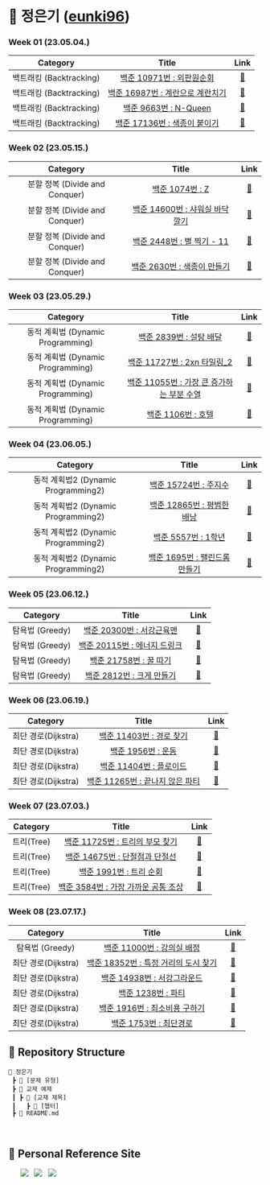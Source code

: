 # 🌱 정은기 ([eunki96](https://github.com/eunki96))

### Week 01 (23.05.04.)
| Category | Title | Link |
| :------: | :---: | :--: |
| 백트래킹 (Backtracking) |  <a href="https://www.acmicpc.net/problem/10971">백준 10971번 : 외판원순회</a>  | <a href="https://github.com/sanghyuk2/Aim_To_Platinum/blob/main/%EC%A0%95%EC%9D%80%EA%B8%B0/%EB%B0%B1%ED%8A%B8%EB%9E%98%ED%82%B9(Backtracking)/BOJ_10971_%EC%99%B8%ED%8C%90%EC%9B%90%EC%88%9C%ED%9A%8C.java">🔗</a> |
| 백트래킹 (Backtracking) |   <a href="https://www.acmicpc.net/problem/16987">백준 16987번 : 계란으로 계란치기</a>   |  <a href="https://github.com/sanghyuk2/Aim_To_Platinum/blob/main/%EC%A0%95%EC%9D%80%EA%B8%B0/%EB%B0%B1%ED%8A%B8%EB%9E%98%ED%82%B9(Backtracking)/BOJ_16987_%EA%B3%84%EB%9E%80%EC%9C%BC%EB%A1%9C_%EA%B3%84%EB%9E%80%EC%B9%98%EA%B8%B0.java">🔗</a>  |
| 백트래킹 (Backtracking) | <a href="https://www.acmicpc.net/problem/9663">백준 9663번 : N-Queen</a> | <a href="https://github.com/sanghyuk2/Aim_To_Platinum/blob/main/%EC%A0%95%EC%9D%80%EA%B8%B0/%EB%B0%B1%ED%8A%B8%EB%9E%98%ED%82%B9(Backtracking)/BOJ_9663_N_Queen.java">🔗</a> |
| 백트래킹 (Backtracking) | <a href="https://www.acmicpc.net/problem/17136">백준 17136번 : 색종이 붙이기</a> | <a href="https://github.com/sanghyuk2/Aim_To_Platinum/blob/main/%EC%A0%95%EC%9D%80%EA%B8%B0/%EB%B0%B1%ED%8A%B8%EB%9E%98%ED%82%B9(Backtracking)/BOJ_17136_%EC%83%89%EC%A2%85%EC%9D%B4_%EB%B6%99%EC%9D%B4%EA%B8%B0.java">🔗</a> |

### Week 02 (23.05.15.)
| Category | Title | Link |
| :------: | :---: | :--: |
| 분할 정복 (Divide and Conquer) | <a href="https://www.acmicpc.net/problem/1074">백준 1074번 : Z</a> | <a href="https://github.com/eunki96/Aim_To_Platinum/blob/main/%EC%A0%95%EC%9D%80%EA%B8%B0/%EB%B6%84%ED%95%A0%EC%A0%95%EB%B3%B5(Divide%20and%20Conquer)/BOJ_1074_Z.java">🔗</a> |
| 분할 정복 (Divide and Conquer) |  <a href="https://www.acmicpc.net/problem/14600">백준 14600번 : 샤워실 바닥 깔기</a>  | <a href="https://github.com/eunki96/Aim_To_Platinum/blob/main/%EC%A0%95%EC%9D%80%EA%B8%B0/%EB%B6%84%ED%95%A0%EC%A0%95%EB%B3%B5(Divide%20and%20Conquer)/BOJ_14600_%EC%83%A4%EC%9B%8C%EC%8B%A4%20%EB%B0%94%EB%8B%A5%20%EA%B9%94%EA%B8%B0%20(Small).java">🔗</a> |
| 분할 정복 (Divide and Conquer) |  <a href="https://www.acmicpc.net/problem/2448">백준 2448번 : 별 찍기 - 11</a>  | <a href="https://github.com/eunki96/Aim_To_Platinum/blob/main/%EC%A0%95%EC%9D%80%EA%B8%B0/%EB%B6%84%ED%95%A0%EC%A0%95%EB%B3%B5(Divide%20and%20Conquer)/BOJ_2448_%EB%B3%84%EC%B0%8D%EA%B8%B011.java">🔗</a> |
| 분할 정복 (Divide and Conquer) | <a href="https://www.acmicpc.net/problem/2630">백준 2630번 : 색종이 만들기</a> | <a href="https://github.com/eunki96/Aim_To_Platinum/blob/main/%EC%A0%95%EC%9D%80%EA%B8%B0/%EB%B6%84%ED%95%A0%EC%A0%95%EB%B3%B5(Divide%20and%20Conquer)/BOJ_2630_%EC%83%89%EC%A2%85%EC%9D%B4%EB%A7%8C%EB%93%A4%EA%B8%B0.java">🔗</a> |

### Week 03 (23.05.29.)
| Category | Title | Link |
| :------: | :---: | :--: |
| 동적 계획법 (Dynamic Programming) | <a href="https://www.acmicpc.net/problem/2839">백준 2839번 : 설탕 배달</a> | <a href="https://github.com/eunki96/Aim_To_Platinum/blob/main/%EC%A0%95%EC%9D%80%EA%B8%B0/%EB%8F%99%EC%A0%81%20%EA%B3%84%ED%9A%8D%EB%B2%95(Dynamic%20Programming)/BOJ_2839_%EC%84%A4%ED%83%95_%EB%B0%B0%EB%8B%AC.java">🔗</a> |
| 동적 계획법 (Dynamic Programming) |  <a href="https://www.acmicpc.net/problem/11727">백준 11727번 : 2xn 타일링_2</a>  | <a href="https://github.com/eunki96/Aim_To_Platinum/blob/main/%EC%A0%95%EC%9D%80%EA%B8%B0/%EB%8F%99%EC%A0%81%20%EA%B3%84%ED%9A%8D%EB%B2%95(Dynamic%20Programming)/BOJ_11727_2xn_%ED%83%80%EC%9D%BC%EB%A7%81_2.java">🔗</a> |
| 동적 계획법 (Dynamic Programming) | <a href="https://www.acmicpc.net/problem/11055">백준 11055번 : 가장 큰 증가하는 부분 수열</a> | <a href="https://github.com/eunki96/Aim_To_Platinum/blob/main/%EC%A0%95%EC%9D%80%EA%B8%B0/%EB%8F%99%EC%A0%81%20%EA%B3%84%ED%9A%8D%EB%B2%95(Dynamic%20Programming)/BOJ_11055_%EA%B0%80%EC%9E%A5_%ED%81%B0_%EC%A6%9D%EA%B0%80%ED%95%98%EB%8A%94_%EB%B6%80%EB%B6%84_%EC%88%98%EC%97%B4.java">🔗</a> |
| 동적 계획법 (Dynamic Programming) |  <a href="https://www.acmicpc.net/problem/1106">백준 1106번 : 호텔</a>  | <a href="https://github.com/eunki96/Aim_To_Platinum/blob/main/%EC%A0%95%EC%9D%80%EA%B8%B0/%EB%8F%99%EC%A0%81%20%EA%B3%84%ED%9A%8D%EB%B2%95(Dynamic%20Programming)/BOJ_1106_%ED%98%B8%ED%85%94.java">🔗</a> |

### Week 04 (23.06.05.)
| Category | Title | Link |
| :------: | :---: | :--: |
| 동적 계획법2 (Dynamic Programming2) | <a href="https://www.acmicpc.net/problem/15724">백준 15724번 : 주지수</a> | <a href="https://github.com/eunki96/Aim_To_Platinum/blob/main/%EC%A0%95%EC%9D%80%EA%B8%B0/%EB%8F%99%EC%A0%81%20%EA%B3%84%ED%9A%8D%EB%B2%952(Dynamic%20Programming)/BOJ_15724_%EC%A3%BC%EC%A7%80%EC%88%98.java">🔗</a> |
| 동적 계획법2 (Dynamic Programming2) |  <a href="https://www.acmicpc.net/problem/12865">백준 12865번 : 평범한 배낭</a>  | <a href="https://github.com/eunki96/Aim_To_Platinum/blob/main/%EC%A0%95%EC%9D%80%EA%B8%B0/%EB%8F%99%EC%A0%81%20%EA%B3%84%ED%9A%8D%EB%B2%952(Dynamic%20Programming)/BOJ_12865_%ED%8F%89%EB%B2%94%ED%95%9C_%EB%B0%B0%EB%82%AD.java">🔗</a> |
| 동적 계획법2 (Dynamic Programming2) | <a href="https://www.acmicpc.net/problem/5557">백준 5557번 : 1학년</a> | <a href="https://github.com/eunki96/Aim_To_Platinum/blob/main/%EC%A0%95%EC%9D%80%EA%B8%B0/%EB%8F%99%EC%A0%81%20%EA%B3%84%ED%9A%8D%EB%B2%952(Dynamic%20Programming)/BOJ_5557_1%ED%95%99%EB%85%84.java">🔗</a> |
| 동적 계획법2 (Dynamic Programming2) |  <a href="https://www.acmicpc.net/problem/1695">백준 1695번 : 팰린드롬 만들기</a>  | <a href="https://github.com/eunki96/Aim_To_Platinum/blob/main/%EC%A0%95%EC%9D%80%EA%B8%B0/%EB%8F%99%EC%A0%81%20%EA%B3%84%ED%9A%8D%EB%B2%952(Dynamic%20Programming)/BOJ_1695_%ED%8C%B0%EB%A6%B0%EB%93%9C%EB%A1%AC_%EB%A7%8C%EB%93%A4%EA%B8%B0.java">🔗</a> |

### Week 05 (23.06.12.)
| Category | Title | Link |
| :------: | :---: | :--: |
| 탐욕법 (Greedy) | <a href="https://www.acmicpc.net/problem/20300">백준 20300번 : 서강근육맨</a> | <a href="https://github.com/eunki96/Aim_To_Platinum/blob/main/%EC%A0%95%EC%9D%80%EA%B8%B0/%ED%83%90%EC%9A%95%EB%B2%95(Greedy)/BOJ_20300_%EC%84%9C%EA%B0%95%EA%B7%BC%EC%9C%A1%EB%A7%A8.java">🔗</a> |
| 탐욕법 (Greedy) |  <a href="https://www.acmicpc.net/problem/20115">백준 20115번 : 에너지 드링크</a>  | <a href="https://github.com/eunki96/Aim_To_Platinum/blob/main/%EC%A0%95%EC%9D%80%EA%B8%B0/%ED%83%90%EC%9A%95%EB%B2%95(Greedy)/BOJ_20115_%EC%97%90%EB%84%88%EC%A7%80_%EB%93%9C%EB%A7%81%ED%81%AC.java">🔗</a> |
| 탐욕법 (Greedy) | <a href="https://www.acmicpc.net/problem/21758">백준 21758번 : 꿀 따기</a> | <a href="https://github.com/eunki96/Aim_To_Platinum/blob/main/%EC%A0%95%EC%9D%80%EA%B8%B0/%ED%83%90%EC%9A%95%EB%B2%95(Greedy)/BOJ_21758_%EA%BF%80_%EB%94%B0%EA%B8%B0.java">🔗</a> |
| 탐욕법 (Greedy) |  <a href="https://www.acmicpc.net/problem/2812">백준 2812번 : 크게 만들기</a>  | <a href="https://github.com/eunki96/Aim_To_Platinum/blob/main/%EC%A0%95%EC%9D%80%EA%B8%B0/%ED%83%90%EC%9A%95%EB%B2%95(Greedy)/BOJ_2812_%ED%81%AC%EA%B2%8C_%EB%A7%8C%EB%93%A4%EA%B8%B0.java">🔗</a> |

### Week 06 (23.06.19.)
| Category | Title | Link |
| :------: | :------: | :------: |
| 최단 경로(Dijkstra) | <a href="https://www.acmicpc.net/problem/11403">백준 11403번 : 경로 찾기</a> | <a href="https://github.com/eunki96/Aim_To_Platinum/blob/main/%EC%A0%95%EC%9D%80%EA%B8%B0/%EC%B5%9C%EB%8B%A8%20%EA%B2%BD%EB%A1%9C(Dijkstra)/BOJ_11403_%EA%B2%BD%EB%A1%9C_%EC%B0%BE%EA%B8%B0.java">🔗</a> |
| 최단 경로(Dijkstra) | <a href="https://www.acmicpc.net/problem/1956">백준 1956번 : 운동</a> | <a href="https://github.com/eunki96/Aim_To_Platinum/blob/main/%EC%A0%95%EC%9D%80%EA%B8%B0/%EC%B5%9C%EB%8B%A8%20%EA%B2%BD%EB%A1%9C(Dijkstra)/BOJ_1956_%EC%9A%B4%EB%8F%99.java">🔗</a> |
| 최단 경로(Dijkstra) | <a href="https://www.acmicpc.net/problem/11404">백준 11404번 : 플로이드</a> | <a href="https://github.com/eunki96/Aim_To_Platinum/blob/main/%EC%A0%95%EC%9D%80%EA%B8%B0/%EC%B5%9C%EB%8B%A8%20%EA%B2%BD%EB%A1%9C(Dijkstra)/BOJ_11404_%ED%94%8C%EB%A1%9C%EC%9D%B4%EB%93%9C.java">🔗</a> |
| 최단 경로(Dijkstra) | <a href="https://www.acmicpc.net/problem/11265">백준 11265번 : 끝나지 않은 파티</a> | <a href="https://github.com/eunki96/Aim_To_Platinum/blob/main/%EC%A0%95%EC%9D%80%EA%B8%B0/%EC%B5%9C%EB%8B%A8%20%EA%B2%BD%EB%A1%9C(Dijkstra)/BOJ_11265_%EB%81%9D%EB%82%98%EC%A7%80_%EC%95%8A%EB%8A%94_%ED%8C%8C%ED%8B%B0.java">🔗</a> |

### Week 07 (23.07.03.)
| Category | Title | Link |
| :------: | :------: | :------: |
| 트리(Tree) | <a href="https://www.acmicpc.net/problem/11725">백준 11725번 : 트리의 부모 찾기</a> | <a href="https://github.com/eunki96/Aim_To_Platinum/blob/main/%EC%A0%95%EC%9D%80%EA%B8%B0/%ED%8A%B8%EB%A6%AC(Tree)/BOJ_11725_%ED%8A%B8%EB%A6%AC%EC%9D%98_%EB%B6%80%EB%AA%A8_%EC%B0%BE%EA%B8%B0.java">🔗</a> |
| 트리(Tree) | <a href="https://www.acmicpc.net/problem/14675">백준 14675번 : 단절점과 단절선</a> | <a href="https://github.com/eunki96/Aim_To_Platinum/blob/main/%EC%A0%95%EC%9D%80%EA%B8%B0/%ED%8A%B8%EB%A6%AC(Tree)/BOJ_14675_%EB%8B%A8%EC%A0%88%EC%A0%90%EA%B3%BC_%EB%8B%A8%EC%A0%88%EC%84%A0.java">🔗</a> |
| 트리(Tree) | <a href="https://www.acmicpc.net/problem/1991">백준 1991번 : 트리 순회</a> | <a href="https://github.com/eunki96/Aim_To_Platinum/blob/main/%EC%A0%95%EC%9D%80%EA%B8%B0/%ED%8A%B8%EB%A6%AC(Tree)/BOJ_1991_%ED%8A%B8%EB%A6%AC_%EC%88%9C%ED%9A%8C.java">🔗</a> |
| 트리(Tree) | <a href="https://www.acmicpc.net/problem/3584">백준 3584번 : 가장 가까운 공통 조상</a> | <a href="https://github.com/eunki96/Aim_To_Platinum/blob/main/%EC%A0%95%EC%9D%80%EA%B8%B0/%ED%8A%B8%EB%A6%AC(Tree)/BOJ_3584_%EA%B0%80%EC%9E%A5_%EA%B0%80%EA%B9%8C%EC%9A%B4_%EA%B3%B5%ED%86%B5_%EC%A1%B0%EC%83%81.java">🔗</a> |

### Week 08 (23.07.17.)
| Category | Title | Link |
| :------: | :------: | :------: |
| 탐욕법 (Greedy) | <a href="https://www.acmicpc.net/problem/11000">백준 11000번 : 강의실 배정</a> | <a href="https://github.com/eunki96/Aim_To_Platinum/blob/main/%EC%A0%95%EC%9D%80%EA%B8%B0/%ED%83%90%EC%9A%95%EB%B2%95(Greedy)/BOJ_11000_%EA%B0%95%EC%9D%98%EC%8B%A4_%EB%B0%B0%EC%A0%95.java">🔗</a> |
| 최단 경로(Dijkstra) | <a href="https://www.acmicpc.net/problem/18352">백준 18352번 : 특정 거리의 도시 찾기</a> | <a href="https://github.com/eunki96/Aim_To_Platinum/blob/main/%EC%A0%95%EC%9D%80%EA%B8%B0/%EC%B5%9C%EB%8B%A8%20%EA%B2%BD%EB%A1%9C(Dijkstra)/BOJ_18352_%ED%8A%B9%EC%A0%95_%EA%B1%B0%EB%A6%AC%EC%9D%98_%EB%8F%84%EC%8B%9C_%EC%B0%BE%EA%B8%B0.java">🔗</a> |
| 최단 경로(Dijkstra) | <a href="https://www.acmicpc.net/problem/14938">백준 14938번 : 서강그라운드</a> | <a href="https://github.com/eunki96/Aim_To_Platinum/blob/main/%EC%A0%95%EC%9D%80%EA%B8%B0/%EC%B5%9C%EB%8B%A8%20%EA%B2%BD%EB%A1%9C(Dijkstra)/BOJ_14938_%EC%84%9C%EA%B0%95_%EA%B7%B8%EB%9D%BC%EC%9A%B4%EB%93%9C.java">🔗</a> |
| 최단 경로(Dijkstra) | <a href="https://www.acmicpc.net/problem/1238">백준 1238번 : 파티</a> | <a href="https://github.com/eunki96/Aim_To_Platinum/blob/main/%EC%A0%95%EC%9D%80%EA%B8%B0/%EC%B5%9C%EB%8B%A8%20%EA%B2%BD%EB%A1%9C(Dijkstra)/BOJ_1238_%ED%8C%8C%ED%8B%B0.java">🔗</a> |
| 최단 경로(Dijkstra) | <a href="https://www.acmicpc.net/problem/1916">백준 1916번 : 최소비용 구하기</a> | <a href="https://github.com/eunki96/Aim_To_Platinum/blob/main/%EC%A0%95%EC%9D%80%EA%B8%B0/%EC%B5%9C%EB%8B%A8%20%EA%B2%BD%EB%A1%9C(Dijkstra)/BOJ_1916_%EC%B5%9C%EC%86%8C%EB%B9%84%EC%9A%A9_%EA%B5%AC%ED%95%98%EA%B8%B0.java">🔗</a> |
| 최단 경로(Dijkstra) | <a href="https://www.acmicpc.net/problem/1753">백준 1753번 : 최단경로</a> | <a href="https://github.com/eunki96/Aim_To_Platinum/blob/main/%EC%A0%95%EC%9D%80%EA%B8%B0/%EC%B5%9C%EB%8B%A8%20%EA%B2%BD%EB%A1%9C(Dijkstra)/BOJ_1753_%EC%B5%9C%EB%8B%A8%EA%B2%BD%EB%A1%9C.java">🔗</a> |




## 📍 Repository Structure

```
📂 정은기
 ┣ 📂 [문제 유형]
 ┣ 📂 교재 예제
 ┃ ┣ 📂 [교재 제목]
 ┃   ┣ 📂 [챕터]
 ┣ 📜 README.md
```
<br>

## 📍 Personal Reference Site
&nbsp;&nbsp;&nbsp;&nbsp;&nbsp; <a href="https://blog.naver.com/b1urrr"><img src="https://img.shields.io/badge/Naver-03C75A?style=for-the-badge&logo=naver&logoColor=white"></a> &nbsp; <a href="https://teal-floss-6e7.notion.site/Java-Syntax-and-Concepts-dc9253f0d556426e855ca129f54f9e61"><img src="https://img.shields.io./badge/Java-000000?style=for-the-badge&logo=notion&logoColor=white"></a> &nbsp; <a href="https://teal-floss-6e7.notion.site/Algorithm-56f55387bbff4430a6ea9df06187d9ab"><img src="https://img.shields.io./badge/Algorithm-000000?style=for-the-badge&logo=notion&logoColor=white"></a> 
